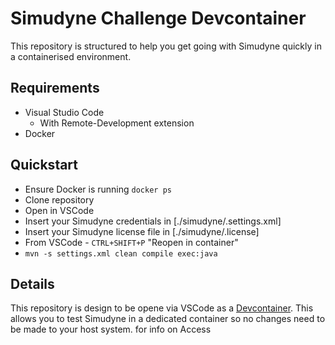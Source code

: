 # Simudyne Challenge Devcontainer

This repository is structured to help you get going with Simudyne quickly in a containerised environment.

## Requirements
- Visual Studio Code
    - With Remote-Development extension
- Docker

## Quickstart
- Ensure Docker is running `docker ps`
- Clone repository
- Open in VSCode
- Insert your Simudyne credentials in [./simudyne/.settings.xml]
- Insert your Simudyne license file in [./simudyne/.license]
- From VSCode - `CTRL+SHIFT+P` "Reopen in container"
- `mvn -s settings.xml clean compile exec:java`

## Details
This repository is design to be opene via VSCode as a [Devcontainer](https://code.visualstudio.com/docs/remote/containers).  This allows you to test Simudyne in a dedicated container so no changes need to be made to your host system.
for info on Access
